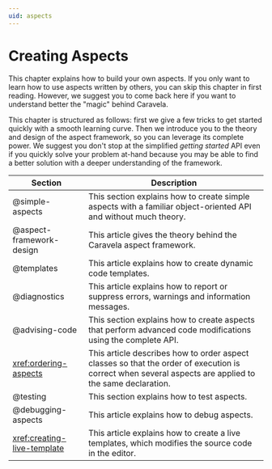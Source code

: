 ```yaml
---
uid: aspects
---
```


# Creating Aspects

This chapter explains how to build your own aspects. If you only want to learn how to use aspects written by others, you can skip this chapter in first reading. However, we suggest you to come back here if you want to understand better the "magic" behind Caravela.

This chapter is structured as follows: first we give a few tricks to get started quickly with a smooth learning curve. Then we introduce you to the theory and design of the aspect framework, so you can leverage its complete power. We suggest you don't stop at the simplified _getting started_ API even if you quickly solve your problem at-hand because you may be able to find a better solution with a deeper understanding of the framework.

| Section                       | Description                                                                                                                                            |
| ----------------------------- | ------------------------------------------------------------------------------------------------------------------------------------------------------ |
| @simple-aspects               | This section explains how to create simple aspects with a familiar object-oriented API and without much theory.                                        |
| @aspect-framework-design      | This article gives the theory behind the Caravela aspect framework.                                                                                    |
| @templates                    | This article explains how to create dynamic code templates.                                                                                            |
| @diagnostics                  | This article explains how to report or suppress errors, warnings and information messages.                                                             |
| @advising-code                | This section explains how to create aspects that perform advanced code modifications using the complete API.                                           |
| <xref:ordering-aspects>       | This article describes how to order aspect classes so that the order of execution is correct when several aspects are applied to the same declaration. |
| @testing                      | This section explains how to test aspects.                                                                                                             |
| @debugging-aspects            | This article explains how to debug aspects.                                                                                                            |
| <xref:creating-live-template> | This article explains how to create a live templates, which modifies the source code in the editor.                                                    |